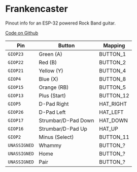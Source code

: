 # Frankencaster
Pinout info for an ESP-32 powered Rock Band guitar.

[Code on Github](https://github.com/Norse-IoT/Frankencaster)

| Pin      | Button | Mapping |
| -------- | ------ | ------ |
| `GIOP23` | Green (A)     | BUTTON_1 |
| `GIOP22` | Red (B)       | BUTTON_2 |
| `GIOP21` | Yellow (Y)    | BUTTON_4 |
| `GIOP4`  | Blue (X)      | BUTTON_8 |
| `GIOP15` | Orange (RB)   | BUTTON_5 |
| `GIOP13` | Plus (Start)  | BUTTON_12|
| `GIOP5`  | D-Pad Right   | HAT_RIGHT|
| `GIOP26` | D-Pad Left    | HAT_LEFT |
| `GIOP17` | Strumbar/D-Pad Down | HAT_DOWN |
| `GIOP16` | Strumbar/D-Pad Up | HAT_UP |
| `GIOP2` | Minus (Select) | BUTTON_11 |
| `UNASSIGNED` | Whammy | BUTTON_? |
| `UNASSIGNED` | Home | BUTTON_? |
| `UNASSIGNED` | Pair | BUTTON_? |
